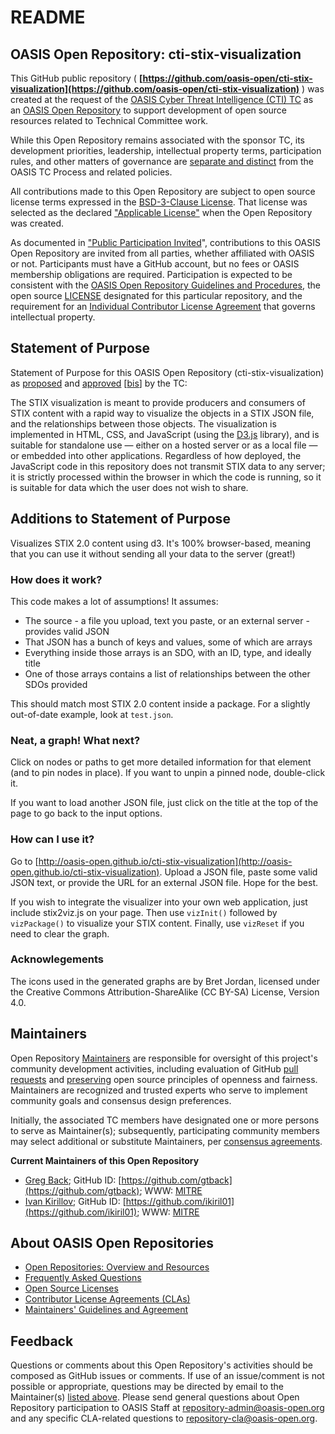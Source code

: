 # README

## <a id="readme-general">OASIS Open Repository: cti-stix-visualization</a>

This GitHub public repository ( **[https://github.com/oasis-open/cti-stix-visualization](https://github.com/oasis-open/cti-stix-visualization)** ) was created at the request of the [OASIS Cyber Threat Intelligence (CTI) TC](https://www.oasis-open.org/committees/cti/) as an [OASIS Open Repository](https://www.oasis-open.org/resources/open-repositories/) to support development of open source resources related to Technical Committee work.

While this Open Repository remains associated with the sponsor TC, its development priorities, leadership, intellectual property terms, participation rules, and other matters of governance are [separate and distinct](https://github.com/oasis-open/cti-stix-visualization/blob/master/CONTRIBUTING.md#governance-distinct-from-oasis-tc-process) from the OASIS TC Process and related policies.

All contributions made to this Open Repository are subject to open source license terms expressed in the [BSD-3-Clause License](https://www.oasis-open.org/sites/www.oasis-open.org/files/BSD-3-Clause.txt). That license was selected as the declared ["Applicable License"](https://www.oasis-open.org/resources/open-repositories/licenses) when the Open Repository was created.

As documented in ["Public Participation Invited](https://github.com/oasis-open/cti-stix-visualization/blob/master/CONTRIBUTING.md#public-participation-invited)", contributions to this OASIS Open Repository are invited from all parties, whether affiliated with OASIS or not. Participants must have a GitHub account, but no fees or OASIS membership obligations are required. Participation is expected to be consistent with the [OASIS Open Repository Guidelines and Procedures](https://www.oasis-open.org/policies-guidelines/open-repositories), the open source [LICENSE](https://github.com/oasis-open/cti-stix-visualization/blob/master/LICENSE) designated for this particular repository, and the requirement for an [Individual Contributor License Agreement](https://www.oasis-open.org/resources/open-repositories/cla/individual-cla) that governs intellectual property.

## <a id="purposeStatement">Statement of Purpose</a>

Statement of Purpose for this OASIS Open Repository (cti-stix-visualization) as [proposed](https://lists.oasis-open.org/archives/cti/201609/msg00001.html) and [approved](https://www.oasis-open.org/committees/ballot.php?id=2971) [[bis](https://issues.oasis-open.org/browse/TCADMIN-2433)] by the TC:

The STIX visualization is meant to provide producers and consumers of STIX content with a rapid way to visualize the objects in a STIX JSON file, and the relationships between those objects. The visualization is implemented in HTML, CSS, and JavaScript (using the [D3.js](https://d3js.org/) library), and is suitable for standalone use — either on a hosted server or as a local file — or embedded into other applications. Regardless of how deployed, the JavaScript code in this repository does not transmit STIX data to any server; it is strictly processed within the browser in which the code is running, so it is suitable for data which the user does not wish to share.

## <a id="purposeClarifications">Additions to Statement of Purpose</a>

Visualizes STIX 2.0 content using d3\. It's 100% browser-based, meaning that you can use it without sending all your data to the server (great!)

### How does it work?

This code makes a lot of assumptions! It assumes:

- The source - a file you upload, text you paste, or an external server - provides valid JSON
- That JSON has a bunch of keys and values, some of which are arrays
- Everything inside those arrays is an SDO, with an ID, type, and ideally title
- One of those arrays contains a list of relationships between the other SDOs provided

This should match most STIX 2.0 content inside a package. For a slightly out-of-date example, look at `test.json`.

### Neat, a graph! What next?

Click on nodes or paths to get more detailed information for that element (and to pin nodes in place). If you want to unpin a pinned node, double-click it.

If you want to load another JSON file, just click on the title at the top of the page to go back to the input options.

### How can I use it?

Go to [http://oasis-open.github.io/cti-stix-visualization](http://oasis-open.github.io/cti-stix-visualization). Upload a JSON file, paste some valid JSON text, or provide the URL for an external JSON file. Hope for the best.

If you wish to integrate the visualizer into your own web application, just include stix2viz.js on your page. Then use `vizInit()` followed by `vizPackage()` to visualize your STIX content. Finally, use `vizReset` if you need to clear the graph.

### Acknowlegements

The icons used in the generated graphs are by Bret Jordan, licensed under the Creative Commons Attribution-ShareAlike (CC BY-SA) License, Version 4.0.

## <a id="maintainers">Maintainers</a>

Open Repository [Maintainers](https://www.oasis-open.org/resources/open-repositories/maintainers-guide) are responsible for oversight of this project's community development activities, including evaluation of GitHub [pull requests](https://github.com/oasis-open/cti-stix-visualization/blob/master/CONTRIBUTING.md#fork-and-pull-collaboration-model) and [preserving](https://www.oasis-open.org/policies-guidelines/open-repositories#repositoryManagement) open source principles of openness and fairness. Maintainers are recognized and trusted experts who serve to implement community goals and consensus design preferences.

Initially, the associated TC members have designated one or more persons to serve as Maintainer(s); subsequently, participating community members may select additional or substitute Maintainers, per [consensus agreements](https://www.oasis-open.org/resources/open-repositories/maintainers-guide#additionalMaintainers).

**<a id="currentMaintainers">Current Maintainers of this Open Repository</a>**

  * [Greg Back](mailto:gback@mitre.org); GitHub ID: [https://github.com/gtback](https://github.com/gtback); WWW: [MITRE](https://www.mitre.org)
  * [Ivan Kirillov](mailto:ikirillov@mitre.org); GitHub ID: [https://github.com/ikiril01](https://github.com/ikiril01); WWW: [MITRE](https://www.mitre.org)

## <a id="aboutOpenRepos">About OASIS Open Repositories</a>

  * [Open Repositories: Overview and Resources](https://www.oasis-open.org/resources/open-repositories/)
  * [Frequently Asked Questions](https://www.oasis-open.org/resources/open-repositories/faq)
  * [Open Source Licenses](https://www.oasis-open.org/resources/open-repositories/licenses)
  * [Contributor License Agreements (CLAs)](https://www.oasis-open.org/resources/open-repositories/cla)
  * [Maintainers' Guidelines and Agreement](https://www.oasis-open.org/resources/open-repositories/maintainers-guide)

## <a id="feedback">Feedback</a>

Questions or comments about this Open Repository's activities should be composed as GitHub issues or comments. If use of an issue/comment is not possible or appropriate, questions may be directed by email to the Maintainer(s) [listed above](#currentMaintainers). Please send general questions about Open Repository participation to OASIS Staff at [repository-admin@oasis-open.org](mailto:repository-admin@oasis-open.org) and any specific CLA-related questions to [repository-cla@oasis-open.org](mailto:repository-cla@oasis-open.org).
